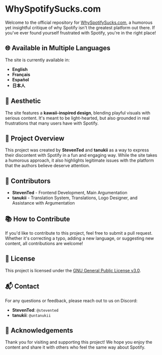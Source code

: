 # WhySpotifySucks.com

Welcome to the official repository for [WhySpotifySucks.com](https://whyspotifysucks.com), a humorous yet insightful critique of why Spotify isn't the greatest platform out there. If you've ever found yourself frustrated with Spotify, you're in the right place!

## 🌐 Available in Multiple Languages

The site is currently available in:
- **English**
- **Français**
- **Español**
- **日本人**

## 🎨 Aesthetic

The site features a **kawaii-inspired design**, blending playful visuals with serious content. It's meant to be light-hearted, but also grounded in real frustrations that many users have with Spotify.

## 🚀 Project Overview

This project was created by **StevenTed** and **tanukii** as a way to express their discontent with Spotify in a fun and engaging way. While the site takes a humorous approach, it also highlights legitimate issues with the platform that the authors believe deserve attention.

## 👥 Contributors

- **StevenTed** - Frontend Development, Main Argumentation
- **tanukii** - Translation System, Translations, Logo Designer, and Assistance with Argumentation

## 📚 How to Contribute

If you'd like to contribute to this project, feel free to submit a pull request. Whether it's correcting a typo, adding a new language, or suggesting new content, all contributions are welcome!

## 📄 License

This project is licensed under the [GNU General Public License v3.0](LICENSE).

## 📬 Contact

For any questions or feedback, please reach out to us on Discord:
- **StevenTed**: `@stevented`
- **tanukii**: `@untanukii`

## 🙏 Acknowledgements

Thank you for visiting and supporting this project! We hope you enjoy the content and share it with others who feel the same way about Spotify.
